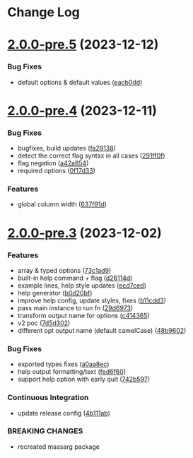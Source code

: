# Change Log

# [2.0.0-pre.5](https://github.com/chenasraf/massarg/compare/v2.0.0-pre.4...v2.0.0-pre.5) (2023-12-12)


### Bug Fixes

* default options & default values ([eacb0dd](https://github.com/chenasraf/massarg/commit/eacb0dd7ab8712d276280a891067cfffaafbca3a))

# [2.0.0-pre.4](https://github.com/chenasraf/massarg/compare/v2.0.0-pre.3...v2.0.0-pre.4) (2023-12-11)


### Bug Fixes

* bugfixes, build updates ([fa29138](https://github.com/chenasraf/massarg/commit/fa29138fd1bb4ac0b574086caf5dd721c17e676b))
* detect the correct flag syntax in all cases ([291ff0f](https://github.com/chenasraf/massarg/commit/291ff0fe0ef2c33cfa5d0fae3939ce9290397f29))
* flag negation ([a42a854](https://github.com/chenasraf/massarg/commit/a42a8547195f1c7c932081584af501f8bb05ef19))
* required options ([0f17d33](https://github.com/chenasraf/massarg/commit/0f17d336fb41f7c39e8dc3f536861d9bd8ab6601))


### Features

* global column width ([637f91d](https://github.com/chenasraf/massarg/commit/637f91d8ba777e6e1d98b3a65e4cc4b8a2722661))

# [2.0.0-pre.3](https://github.com/chenasraf/massarg/compare/v1.0.6...v2.0.0-pre.3) (2023-12-02)

### Features

* array & typed options ([73c1ad9](https://github.com/chenasraf/massarg/commit/73c1ad95913ab3cba5ca304e2759a9fd76212ccc))
* built-in help command + flag ([d26114d](https://github.com/chenasraf/massarg/commit/d26114dd321362c9987045878fb94fc63eb91f7e))
* example lines, help style updates ([ecd7ced](https://github.com/chenasraf/massarg/commit/ecd7ced3e8ed1f9f771d4e7522d4a8a6c76ae320))
* help generator ([b0d20bf](https://github.com/chenasraf/massarg/commit/b0d20bf48a2c37aedab6f12b078417706b0d3e89))
* improve help config, update styles, fixes ([b11cdd3](https://github.com/chenasraf/massarg/commit/b11cdd35a8ac0ac2c61148ddb4487dce4c0f5fca))
* pass main instance to run fn ([29d6973](https://github.com/chenasraf/massarg/commit/29d6973eecbaa2d86e496387fe946a53c9662466))
* transform output name for options ([c414365](https://github.com/chenasraf/massarg/commit/c414365fbe602419a19f5522055e5b3c2fed761a))
* v2 poc ([7d5d302](https://github.com/chenasraf/massarg/commit/7d5d3025c6c65ee2d858aaf1beed50d847f423b4))
* different opt output name (default camelCase) ([48b9602](https://github.com/chenasraf/massarg/commit/48b96022e42c6de1776485be1d829247f50cb6ad))

### Bug Fixes

* exported types fixes ([a0aa8ec](https://github.com/chenasraf/massarg/commit/a0aa8ecbb7c112033842f080caaea666a75b88b1))
* help output formatting/text ([fed6f60](https://github.com/chenasraf/massarg/commit/fed6f602c5e682a2b585fed68ed05d95ed2a0a7e))
* support help option with early quit ([742b597](https://github.com/chenasraf/massarg/commit/742b597f1ec9392f09b6af181d9c9cee7f680ba6))

### Continuous Integration

* update release config ([4b111ab](https://github.com/chenasraf/massarg/commit/4b111ab6f69666a1f5540b08fc932bcf2ac03ee4))


### BREAKING CHANGES

* recreated massarg package
